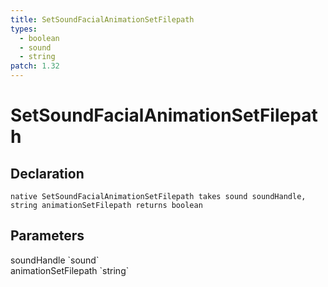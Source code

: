 ```yaml
---
title: SetSoundFacialAnimationSetFilepath
types:
  - boolean
  - sound
  - string
patch: 1.32
---
```


# SetSoundFacialAnimationSetFilepath

## Declaration

```
native SetSoundFacialAnimationSetFilepath takes sound soundHandle, string animationSetFilepath returns boolean
```

## Parameters
<dl>
  <dt>soundHandle `sound`</dt>
  <dd></dd>

  <dt>animationSetFilepath `string`</dt>
  <dd></dd>
</dl>